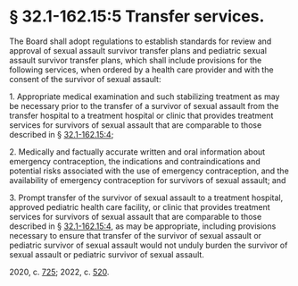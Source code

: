 # § 32.1-162.15:5 Transfer services.

<p>The Board shall adopt regulations to establish standards for review and approval of sexual assault survivor transfer plans and pediatric sexual assault survivor transfer plans, which shall include provisions for the following services, when ordered by a health care provider and with the consent of the survivor of sexual assault:</p><p>1. Appropriate medical examination and such stabilizing treatment as may be necessary prior to the transfer of a survivor of sexual assault from the transfer hospital to a treatment hospital or clinic that provides treatment services for survivors of sexual assault that are comparable to those described in § <a href='/vacode/32.1-162.15:4/'>32.1-162.15:4</a>;</p><p>2. Medically and factually accurate written and oral information about emergency contraception, the indications and contraindications and potential risks associated with the use of emergency contraception, and the availability of emergency contraception for survivors of sexual assault; and</p><p>3. Prompt transfer of the survivor of sexual assault to a treatment hospital, approved pediatric health care facility, or clinic that provides treatment services for survivors of sexual assault that are comparable to those described in § <a href='/vacode/32.1-162.15:4/'>32.1-162.15:4</a>, as may be appropriate, including provisions necessary to ensure that transfer of the survivor of sexual assault or pediatric survivor of sexual assault would not unduly burden the survivor of sexual assault or pediatric survivor of sexual assault.</p><p>2020, c. <a href='http://lis.virginia.gov/cgi-bin/legp604.exe?201+ful+CHAP0725'>725</a>; 2022, c. <a href='http://lis.virginia.gov/cgi-bin/legp604.exe?221+ful+CHAP0520'>520</a>.</p>